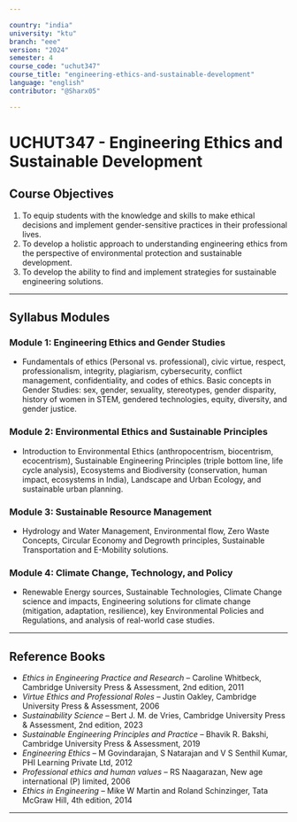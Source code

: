 ```yaml
---

country: "india"
university: "ktu"
branch: "eee"
version: "2024"
semester: 4
course_code: "uchut347"
course_title: "engineering-ethics-and-sustainable-development"
language: "english"
contributor: "@Sharx05"

---
```


# UCHUT347 - Engineering Ethics and Sustainable Development

## Course Objectives

1.  To equip students with the knowledge and skills to make ethical decisions and implement gender-sensitive practices in their professional lives.
2.  To develop a holistic approach to understanding engineering ethics from the perspective of environmental protection and sustainable development.
3.  To develop the ability to find and implement strategies for sustainable engineering solutions.

---

## Syllabus Modules

### Module 1: Engineering Ethics and Gender Studies

-   Fundamentals of ethics (Personal vs. professional), civic virtue, respect, professionalism, integrity, plagiarism, cybersecurity, conflict management, confidentiality, and codes of ethics. Basic concepts in Gender Studies: sex, gender, sexuality, stereotypes, gender disparity, history of women in STEM, gendered technologies, equity, diversity, and gender justice.

### Module 2: Environmental Ethics and Sustainable Principles

-   Introduction to Environmental Ethics (anthropocentrism, biocentrism, ecocentrism), Sustainable Engineering Principles (triple bottom line, life cycle analysis), Ecosystems and Biodiversity (conservation, human impact, ecosystems in India), Landscape and Urban Ecology, and sustainable urban planning.

### Module 3: Sustainable Resource Management

-   Hydrology and Water Management, Environmental flow, Zero Waste Concepts, Circular Economy and Degrowth principles, Sustainable Transportation and E-Mobility solutions.

### Module 4: Climate Change, Technology, and Policy

-   Renewable Energy sources, Sustainable Technologies, Climate Change science and impacts, Engineering solutions for climate change (mitigation, adaptation, resilience), key Environmental Policies and Regulations, and analysis of real-world case studies.

---

## Reference Books

-   *Ethics in Engineering Practice and Research* – Caroline Whitbeck, Cambridge University Press & Assessment, 2nd edition, 2011
-   *Virtue Ethics and Professional Roles* – Justin Oakley, Cambridge University Press & Assessment, 2006
-   *Sustainability Science* – Bert J. M. de Vries, Cambridge University Press & Assessment, 2nd edition, 2023
-   *Sustainable Engineering Principles and Practice* – Bhavik R. Bakshi, Cambridge University Press & Assessment, 2019
-   *Engineering Ethics* – M Govindarajan, S Natarajan and V S Senthil Kumar, PHI Learning Private Ltd, 2012
-   *Professional ethics and human values* – RS Naagarazan, New age international (P) limited, 2006
-   *Ethics in Engineering* – Mike W Martin and Roland Schinzinger, Tata McGraw Hill, 4th edition, 2014

---
